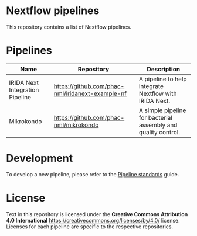 # Nextflow pipelines

This repository contains a list of Nextflow pipelines.

# Pipelines

| Name    | Repository                 | Description      |
|---------|----------------------------|------------------|
| IRIDA Next Integration Pipeline | <https://github.com/phac-nml/iridanext-example-nf> | A pipeline to help integrate Nextflow with IRIDA Next. |
| Mikrokondo | <https://github.com/phac-nml/mikrokondo> | A simple pipeline for bacterial assembly and quality control. |

# Development

To develop a new pipeline, please refer to the [Pipeline standards][pipeline-standards] guide.

# License

Text in this repository is licensed under the **Creative Commons Attribution 4.0 International** <https://creativecommons.org/licenses/by/4.0/> license. Licenses for each pipeline are specific to the respective repositories.

[pipeline-standards]: https://github.com/phac-nml/pipeline-standards
